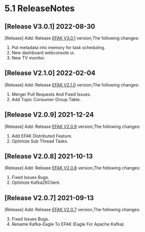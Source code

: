 # 5.1 ReleaseNotes

## [Release V3.0.1] 2022-08-30
[Release] Add: Release [EFAK V3.0.1](https://github.com/smartloli/kafka-eagle-bin/archive/v3.0.1.tar.gz) version,The following changes:

1. Put metadata into memory for task scheduling.
2. New dashboard webconsole ui.
3. New TV monitor.

## [Release V2.1.0] 2022-02-04
[Release] Add: Release [EFAK V2.1.0](https://github.com/smartloli/kafka-eagle-bin/archive/v2.1.0.tar.gz) version,The following changes:

1. Merger Pull Requests And Fixed Issues.
2. Add Topic Consumer Group Table.

## [Release V2.0.9] 2021-12-24
[Release] Add: Release [EFAK V2.0.9](https://github.com/smartloli/kafka-eagle-bin/archive/v2.0.9.tar.gz) version,The following changes:

1. Add EFAK Distributed Feature.
2. Optimize Sub Thread Tasks.

## [Release V2.0.8] 2021-10-13
[Release] Add: Release [EFAK V2.0.8](https://github.com/smartloli/kafka-eagle-bin/archive/v2.0.8.tar.gz) version,The following changes:

1. Fixed Issues Bugs.
2. Optimize KafkaZKClient.

## [Release V2.0.7] 2021-09-13
[Release] Add: Release [EFAK V2.0.7](https://github.com/smartloli/kafka-eagle-bin/archive/v2.0.7.tar.gz) version,The following changes:

3. Fixed Issues Bugs.
2. Rename Kafka-Eagle To EFAK (Eagle For Apache Kafka).
